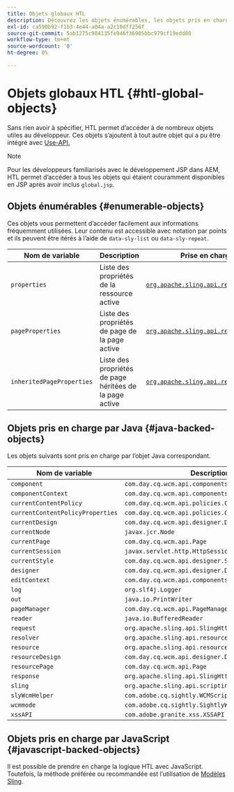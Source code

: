 ```yaml
---
title: Objets globaux HTL
description: Découvrez les objets énumérables, les objets pris en charge par Java et les objets pris en charge par JavaScript dans HTL.
exl-id: ca590b92-f1b3-4e44-a04a-a2c10dff256f
source-git-commit: 5ab1275c984135fe946f36905bbc979cf19edd80
workflow-type: tm+mt
source-wordcount: '0'
ht-degree: 0%

---
```



# Objets globaux HTL {#htl-global-objects}

Sans rien avoir à spécifier, HTL permet d’accéder à de nombreux objets utiles au développeur. Ces objets s’ajoutent à tout autre objet qui a pu être intégré avec [Use-API.](java-use-api.md)

>[!NOTE]
>
>Pour les développeurs familiarisés avec le développement JSP dans AEM, HTL permet d’accéder à tous les objets qui étaient couramment disponibles en JSP après avoir inclus `global.jsp`.

## Objets énumérables {#enumerable-objects}

Ces objets vous permettent d’accéder facilement aux informations fréquemment utilisées. Leur contenu est accessible avec notation par points et ils peuvent être itérés à l’aide de `data-sly-list` ou `data-sly-repeat`.

| Nom de variable | Description | Prise en charge par |
|--- |--- |--- |
| `properties` | Liste des propriétés de la ressource active | [`org.apache.sling.api.resource.ValueMap`](https://developer.adobe.com/experience-manager/reference-materials/6-5/javadoc/org/apache/sling/api/resource/ValueMap.html) |
| `pageProperties` | Liste des propriétés de page de la page active | [`org.apache.sling.api.resource.ValueMap`](https://developer.adobe.com/experience-manager/reference-materials/6-5/javadoc/org/apache/sling/api/resource/ValueMap.html) |
| `inheritedPageProperties` | Liste des propriétés de page héritées de la page active | [`org.apache.sling.api.resource.ValueMap`](https://developer.adobe.com/experience-manager/reference-materials/6-5/javadoc/org/apache/sling/api/resource/ValueMap.html) |

## Objets pris en charge par Java {#java-backed-objects}

Les objets suivants sont pris en charge par l’objet Java correspondant.

| Nom de variable | Description |
|---|---|
| `component` | `com.day.cq.wcm.api.components.Component` |
| `componentContext` | `com.day.cq.wcm.api.components.ComponentContext` |
| `currentContentPolicy` | `com.day.cq.wcm.api.policies.ContentPolicy` |
| `currentContentPolicyProperties` | `com.day.cq.wcm.api.policies.ContentPolicy` |
| `currentDesign` | `com.day.cq.wcm.api.designer.Design` |
| `currentNode` | `javax.jcr.Node` |
| `currentPage` | `com.day.cq.wcm.api.Page` |
| `currentSession` | `javax.servlet.http.HttpSession` |
| `currentStyle` | `com.day.cq.wcm.api.designer.Style` |
| `designer` | `com.day.cq.wcm.api.designer.Designer` |
| `editContext` | `com.day.cq.wcm.api.components.EditContext` |
| `log` | `org.slf4j.Logger` |
| `out` | `java.io.PrintWriter` |
| `pageManager` | `com.day.cq.wcm.api.PageManager` |
| `reader` | `java.io.BufferedReader` |
| `request` | `org.apache.sling.api.SlingHttpServletRequest` |
| `resolver` | `org.apache.sling.api.resource.ResourceResolver` |
| `resource` | `org.apache.sling.api.resource.Resource` |
| `resourceDesign` | `com.day.cq.wcm.api.designer.Design` |
| `resourcePage` | `com.day.cq.wcm.api.Page` |
| `response` | `org.apache.sling.api.SlingHttpServletResponse` |
| `sling` | `org.apache.sling.api.scripting.SlingScriptHelper` |
| `slyWcmHelper` | `com.adobe.cq.sightly.WCMScriptHelper` |
| `wcmmode` | `com.adobe.cq.sightly.SightlyWCMMode` |
| `xssAPI` | `com.adobe.granite.xss.XSSAPI` |

## Objets pris en charge par JavaScript {#javascript-backed-objects}

Il est possible de prendre en charge la logique HTL avec JavaScript. Toutefois, la méthode préférée ou recommandée est l’utilisation de [Modèles Sling](https://sling.apache.org/documentation/bundles/models.html).
